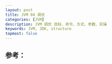 ```yaml
---
layout: post
title: JVM 04 调优
categories: [JVM]
description: JVM 调优 目标、命令、方式、参数、实操
keywords: JVM, JDK, structure
topmost: false
---
```















## 参考：

